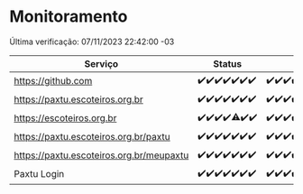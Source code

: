 # Monitoramento

Última verificação: 07/11/2023 22:42:00 -03

|Serviço|Status|Últimas 24h|
|---|---|---|
|https://github.com|<span title="2023-11-01: OK=24">✔️</span><span title="2023-11-02: OK=24">✔️</span><span title="2023-11-03: OK=23">✔️</span><span title="2023-11-04: OK=24">✔️</span><span title="2023-11-05: OK=24">✔️</span><span title="2023-11-06: OK=24">✔️</span><span title="2023-11-07: OK=1">✔️</span>|<span title="06/11/2023 22:43:00 -03 : 200">✔️</span><span title="06/11/2023 23:17:00 -03 : 200">✔️</span><span title="07/11/2023 00:06:00 -03 : 200">✔️</span><span title="07/11/2023 01:07:00 -03 : 200">✔️</span><span title="07/11/2023 02:05:00 -03 : 200">✔️</span><span title="07/11/2023 03:08:00 -03 : 200">✔️</span><span title="07/11/2023 04:05:00 -03 : 200">✔️</span><span title="07/11/2023 05:08:00 -03 : 200">✔️</span><span title="07/11/2023 06:06:00 -03 : 200">✔️</span><span title="07/11/2023 07:06:00 -03 : 200">✔️</span><span title="07/11/2023 08:03:00 -03 : 200">✔️</span><span title="07/11/2023 09:10:00 -03 : 200">✔️</span><span title="07/11/2023 10:08:00 -03 : 200">✔️</span><span title="07/11/2023 11:04:00 -03 : 200">✔️</span><span title="07/11/2023 12:06:00 -03 : 200">✔️</span><span title="07/11/2023 13:07:00 -03 : 200">✔️</span><span title="07/11/2023 14:04:00 -03 : 200">✔️</span><span title="07/11/2023 15:07:00 -03 : 200">✔️</span><span title="07/11/2023 16:03:00 -03 : 200">✔️</span><span title="07/11/2023 17:06:00 -03 : 200">✔️</span><span title="07/11/2023 18:04:00 -03 : 200">✔️</span><span title="07/11/2023 19:04:00 -03 : 200">✔️</span><span title="07/11/2023 20:05:00 -03 : 200">✔️</span><span title="07/11/2023 21:29:00 -03 : 200">✔️</span><span title="07/11/2023 22:42:00 -03 : 200">✔️</span>|
|https://paxtu.escoteiros.org.br|<span title="2023-11-01: OK=24">✔️</span><span title="2023-11-02: OK=24">✔️</span><span title="2023-11-03: OK=23">✔️</span><span title="2023-11-04: OK=24">✔️</span><span title="2023-11-05: OK=24">✔️</span><span title="2023-11-06: OK=24">✔️</span><span title="2023-11-07: OK=1">✔️</span>|<span title="06/11/2023 22:43:00 -03 : 200">✔️</span><span title="06/11/2023 23:17:00 -03 : 200">✔️</span><span title="07/11/2023 00:06:00 -03 : 200">✔️</span><span title="07/11/2023 01:07:00 -03 : 200">✔️</span><span title="07/11/2023 02:05:00 -03 : 200">✔️</span><span title="07/11/2023 03:08:00 -03 : 200">✔️</span><span title="07/11/2023 04:05:00 -03 : 200">✔️</span><span title="07/11/2023 05:08:00 -03 : 200">✔️</span><span title="07/11/2023 06:06:00 -03 : 200">✔️</span><span title="07/11/2023 07:06:00 -03 : 200">✔️</span><span title="07/11/2023 08:03:00 -03 : 200">✔️</span><span title="07/11/2023 09:10:00 -03 : 200">✔️</span><span title="07/11/2023 10:08:00 -03 : 200">✔️</span><span title="07/11/2023 11:04:00 -03 : 200">✔️</span><span title="07/11/2023 12:06:00 -03 : 200">✔️</span><span title="07/11/2023 13:07:00 -03 : 200">✔️</span><span title="07/11/2023 14:04:00 -03 : 200">✔️</span><span title="07/11/2023 15:07:00 -03 : 200">✔️</span><span title="07/11/2023 16:03:00 -03 : 200">✔️</span><span title="07/11/2023 17:06:00 -03 : 200">✔️</span><span title="07/11/2023 18:04:00 -03 : 200">✔️</span><span title="07/11/2023 19:04:00 -03 : 200">✔️</span><span title="07/11/2023 20:05:00 -03 : 200">✔️</span><span title="07/11/2023 21:29:00 -03 : 200">✔️</span><span title="07/11/2023 22:42:00 -03 : 200">✔️</span>|
|https://escoteiros.org.br|<span title="2023-11-01: OK=24">✔️</span><span title="2023-11-02: OK=24">✔️</span><span title="2023-11-03: OK=23">✔️</span><span title="2023-11-04: OK=24">✔️</span><span title="2023-11-05: OK=23, Falhas=1">⚠️</span><span title="2023-11-06: OK=24">✔️</span><span title="2023-11-07: OK=1">✔️</span>|<span title="06/11/2023 22:43:00 -03 : 200">✔️</span><span title="06/11/2023 23:17:00 -03 : 200">✔️</span><span title="07/11/2023 00:06:00 -03 : 200">✔️</span><span title="07/11/2023 01:07:00 -03 : 200">✔️</span><span title="07/11/2023 02:05:00 -03 : 200">✔️</span><span title="07/11/2023 03:08:00 -03 : 200">✔️</span><span title="07/11/2023 04:05:00 -03 : 200">✔️</span><span title="07/11/2023 05:08:00 -03 : 200">✔️</span><span title="07/11/2023 06:06:00 -03 : 200">✔️</span><span title="07/11/2023 07:06:00 -03 : 200">✔️</span><span title="07/11/2023 08:03:00 -03 : 200">✔️</span><span title="07/11/2023 09:10:00 -03 : 200">✔️</span><span title="07/11/2023 10:08:00 -03 : 200">✔️</span><span title="07/11/2023 11:04:00 -03 : 200">✔️</span><span title="07/11/2023 12:06:00 -03 : 200">✔️</span><span title="07/11/2023 13:07:00 -03 : 200">✔️</span><span title="07/11/2023 14:04:00 -03 : 200">✔️</span><span title="07/11/2023 15:07:00 -03 : 200">✔️</span><span title="07/11/2023 16:03:00 -03 : 200">✔️</span><span title="07/11/2023 17:06:00 -03 : 200">✔️</span><span title="07/11/2023 18:04:00 -03 : 200">✔️</span><span title="07/11/2023 19:04:00 -03 : 200">✔️</span><span title="07/11/2023 20:05:00 -03 : 200">✔️</span><span title="07/11/2023 21:29:00 -03 : 200">✔️</span><span title="07/11/2023 22:42:00 -03 : 200">✔️</span>|
|https://paxtu.escoteiros.org.br/paxtu|<span title="2023-11-01: OK=24">✔️</span><span title="2023-11-02: OK=24">✔️</span><span title="2023-11-03: OK=23">✔️</span><span title="2023-11-04: OK=24">✔️</span><span title="2023-11-05: OK=24">✔️</span><span title="2023-11-06: OK=24">✔️</span><span title="2023-11-07: OK=1">✔️</span>|<span title="06/11/2023 22:43:00 -03 : 200">✔️</span><span title="06/11/2023 23:17:00 -03 : 200">✔️</span><span title="07/11/2023 00:06:00 -03 : 200">✔️</span><span title="07/11/2023 01:07:00 -03 : 200">✔️</span><span title="07/11/2023 02:05:00 -03 : 200">✔️</span><span title="07/11/2023 03:08:00 -03 : 200">✔️</span><span title="07/11/2023 04:05:00 -03 : 200">✔️</span><span title="07/11/2023 05:08:00 -03 : 200">✔️</span><span title="07/11/2023 06:06:00 -03 : 200">✔️</span><span title="07/11/2023 07:06:00 -03 : 200">✔️</span><span title="07/11/2023 08:03:00 -03 : 200">✔️</span><span title="07/11/2023 09:10:00 -03 : 200">✔️</span><span title="07/11/2023 10:08:00 -03 : 200">✔️</span><span title="07/11/2023 11:04:00 -03 : 200">✔️</span><span title="07/11/2023 12:06:00 -03 : 200">✔️</span><span title="07/11/2023 13:07:00 -03 : 200">✔️</span><span title="07/11/2023 14:04:00 -03 : 200">✔️</span><span title="07/11/2023 15:07:00 -03 : 200">✔️</span><span title="07/11/2023 16:03:00 -03 : 200">✔️</span><span title="07/11/2023 17:06:00 -03 : 200">✔️</span><span title="07/11/2023 18:04:00 -03 : 200">✔️</span><span title="07/11/2023 19:04:00 -03 : 200">✔️</span><span title="07/11/2023 20:05:00 -03 : 200">✔️</span><span title="07/11/2023 21:29:00 -03 : 200">✔️</span><span title="07/11/2023 22:42:00 -03 : 200">✔️</span>|
|https://paxtu.escoteiros.org.br/meupaxtu|<span title="2023-11-01: OK=24">✔️</span><span title="2023-11-02: OK=24">✔️</span><span title="2023-11-03: OK=23">✔️</span><span title="2023-11-04: OK=24">✔️</span><span title="2023-11-05: OK=24">✔️</span><span title="2023-11-06: OK=24">✔️</span><span title="2023-11-07: OK=1">✔️</span>|<span title="06/11/2023 22:43:00 -03 : 200">✔️</span><span title="06/11/2023 23:17:00 -03 : 200">✔️</span><span title="07/11/2023 00:06:00 -03 : 200">✔️</span><span title="07/11/2023 01:07:00 -03 : 200">✔️</span><span title="07/11/2023 02:05:00 -03 : 200">✔️</span><span title="07/11/2023 03:08:00 -03 : 200">✔️</span><span title="07/11/2023 04:05:00 -03 : 200">✔️</span><span title="07/11/2023 05:08:00 -03 : 200">✔️</span><span title="07/11/2023 06:06:00 -03 : 200">✔️</span><span title="07/11/2023 07:06:00 -03 : 200">✔️</span><span title="07/11/2023 08:03:00 -03 : 200">✔️</span><span title="07/11/2023 09:10:00 -03 : 200">✔️</span><span title="07/11/2023 10:08:00 -03 : 200">✔️</span><span title="07/11/2023 11:04:00 -03 : 200">✔️</span><span title="07/11/2023 12:06:00 -03 : 200">✔️</span><span title="07/11/2023 13:07:00 -03 : 200">✔️</span><span title="07/11/2023 14:04:00 -03 : 200">✔️</span><span title="07/11/2023 15:07:00 -03 : 200">✔️</span><span title="07/11/2023 16:03:00 -03 : 200">✔️</span><span title="07/11/2023 17:06:00 -03 : 200">✔️</span><span title="07/11/2023 18:04:00 -03 : 200">✔️</span><span title="07/11/2023 19:04:00 -03 : 200">✔️</span><span title="07/11/2023 20:05:00 -03 : 200">✔️</span><span title="07/11/2023 21:29:00 -03 : 200">✔️</span><span title="07/11/2023 22:42:00 -03 : 200">✔️</span>|
|Paxtu Login|<span title="2023-11-01: OK=24">✔️</span><span title="2023-11-02: OK=24">✔️</span><span title="2023-11-03: OK=23">✔️</span><span title="2023-11-04: OK=24">✔️</span><span title="2023-11-05: OK=24">✔️</span><span title="2023-11-06: OK=24">✔️</span><span title="2023-11-07: OK=1">✔️</span>|<span title="06/11/2023 22:43:00 -03 : 200">✔️</span><span title="06/11/2023 23:17:00 -03 : 200">✔️</span><span title="07/11/2023 00:06:00 -03 : 200">✔️</span><span title="07/11/2023 01:07:00 -03 : 200">✔️</span><span title="07/11/2023 02:05:00 -03 : 200">✔️</span><span title="07/11/2023 03:08:00 -03 : 200">✔️</span><span title="07/11/2023 04:05:00 -03 : 200">✔️</span><span title="07/11/2023 05:08:00 -03 : 200">✔️</span><span title="07/11/2023 06:06:00 -03 : 200">✔️</span><span title="07/11/2023 07:06:00 -03 : 200">✔️</span><span title="07/11/2023 08:03:00 -03 : 200">✔️</span><span title="07/11/2023 09:10:00 -03 : 200">✔️</span><span title="07/11/2023 10:08:00 -03 : 200">✔️</span><span title="07/11/2023 11:04:00 -03 : 200">✔️</span><span title="07/11/2023 12:06:00 -03 : 200">✔️</span><span title="07/11/2023 13:07:00 -03 : 200">✔️</span><span title="07/11/2023 14:04:00 -03 : 200">✔️</span><span title="07/11/2023 15:07:00 -03 : 200">✔️</span><span title="07/11/2023 16:03:00 -03 : 200">✔️</span><span title="07/11/2023 17:06:00 -03 : 200">✔️</span><span title="07/11/2023 18:04:00 -03 : 200">✔️</span><span title="07/11/2023 19:04:00 -03 : 200">✔️</span><span title="07/11/2023 20:05:00 -03 : 200">✔️</span><span title="07/11/2023 21:29:00 -03 : 200">✔️</span><span title="07/11/2023 22:42:00 -03 : 200">✔️</span>|
